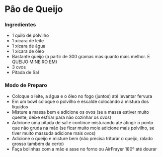 # Pão de Queijo

### Ingredientes

- 1 quilo de polvilho
- 1 xícara de leite
- 1 xícara de água
- 1 xícara de óleo
- Bastante queijo (a partir de 300 gramas mas quanto mais melhor. E QUEIJO MINEIRO EM)
- 3 ovos
- Pitada de Sal

### Modo de Preparo

- Coloque o leite, a água e o óleo no fogo (juntos) até levantar fervura
- Em um bowl coloque o polvilho e escalde colocando a mistura dos líquidos
- Misture a massa bem e adicione os ovos (se a massa estiver muito quente, deixe esfriar para não cozinhar os ovos)
- Adicione uma pitada de sal e continue misturando até atingir o ponto que não gruda na mão (se ficar muito mole adicione mais polvilho, se tiver muito massuda adicione mais ovos)
- Adicione o queijo e misture bem (não precisa triturar o queijo, ralado grosso também da certo)
- Faça bolinhas com a mão e asse no forno ou AirFrayer 180º até dourar
